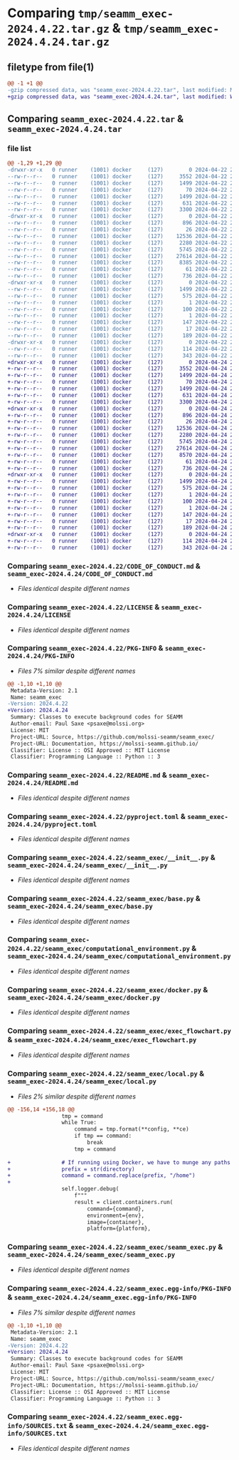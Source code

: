 # Comparing `tmp/seamm_exec-2024.4.22.tar.gz` & `tmp/seamm_exec-2024.4.24.tar.gz`

## filetype from file(1)

```diff
@@ -1 +1 @@
-gzip compressed data, was "seamm_exec-2024.4.22.tar", last modified: Mon Apr 22 20:04:48 2024, max compression
+gzip compressed data, was "seamm_exec-2024.4.24.tar", last modified: Wed Apr 24 21:54:55 2024, max compression
```

## Comparing `seamm_exec-2024.4.22.tar` & `seamm_exec-2024.4.24.tar`

### file list

```diff
@@ -1,29 +1,29 @@
-drwxr-xr-x   0 runner    (1001) docker     (127)        0 2024-04-22 20:04:48.022174 seamm_exec-2024.4.22/
--rw-r--r--   0 runner    (1001) docker     (127)     3552 2024-04-22 20:04:22.000000 seamm_exec-2024.4.22/CODE_OF_CONDUCT.md
--rw-r--r--   0 runner    (1001) docker     (127)     1499 2024-04-22 20:04:22.000000 seamm_exec-2024.4.22/LICENSE
--rw-r--r--   0 runner    (1001) docker     (127)       70 2024-04-22 20:04:22.000000 seamm_exec-2024.4.22/MANIFEST.in
--rw-r--r--   0 runner    (1001) docker     (127)     1499 2024-04-22 20:04:48.022174 seamm_exec-2024.4.22/PKG-INFO
--rw-r--r--   0 runner    (1001) docker     (127)      631 2024-04-22 20:04:22.000000 seamm_exec-2024.4.22/README.md
--rw-r--r--   0 runner    (1001) docker     (127)     3300 2024-04-22 20:04:22.000000 seamm_exec-2024.4.22/pyproject.toml
-drwxr-xr-x   0 runner    (1001) docker     (127)        0 2024-04-22 20:04:48.022174 seamm_exec-2024.4.22/seamm_exec/
--rw-r--r--   0 runner    (1001) docker     (127)      896 2024-04-22 20:04:22.000000 seamm_exec-2024.4.22/seamm_exec/__init__.py
--rw-r--r--   0 runner    (1001) docker     (127)       26 2024-04-22 20:04:47.000000 seamm_exec-2024.4.22/seamm_exec/_version.py
--rw-r--r--   0 runner    (1001) docker     (127)    12536 2024-04-22 20:04:22.000000 seamm_exec-2024.4.22/seamm_exec/base.py
--rw-r--r--   0 runner    (1001) docker     (127)     2280 2024-04-22 20:04:22.000000 seamm_exec-2024.4.22/seamm_exec/computational_environment.py
--rw-r--r--   0 runner    (1001) docker     (127)     5745 2024-04-22 20:04:22.000000 seamm_exec-2024.4.22/seamm_exec/docker.py
--rw-r--r--   0 runner    (1001) docker     (127)    27614 2024-04-22 20:04:22.000000 seamm_exec-2024.4.22/seamm_exec/exec_flowchart.py
--rw-r--r--   0 runner    (1001) docker     (127)     8385 2024-04-22 20:04:22.000000 seamm_exec-2024.4.22/seamm_exec/local.py
--rw-r--r--   0 runner    (1001) docker     (127)       61 2024-04-22 20:04:22.000000 seamm_exec-2024.4.22/seamm_exec/py.typed
--rw-r--r--   0 runner    (1001) docker     (127)      736 2024-04-22 20:04:22.000000 seamm_exec-2024.4.22/seamm_exec/seamm_exec.py
-drwxr-xr-x   0 runner    (1001) docker     (127)        0 2024-04-22 20:04:48.022174 seamm_exec-2024.4.22/seamm_exec.egg-info/
--rw-r--r--   0 runner    (1001) docker     (127)     1499 2024-04-22 20:04:48.000000 seamm_exec-2024.4.22/seamm_exec.egg-info/PKG-INFO
--rw-r--r--   0 runner    (1001) docker     (127)      575 2024-04-22 20:04:48.000000 seamm_exec-2024.4.22/seamm_exec.egg-info/SOURCES.txt
--rw-r--r--   0 runner    (1001) docker     (127)        1 2024-04-22 20:04:48.000000 seamm_exec-2024.4.22/seamm_exec.egg-info/dependency_links.txt
--rw-r--r--   0 runner    (1001) docker     (127)      100 2024-04-22 20:04:48.000000 seamm_exec-2024.4.22/seamm_exec.egg-info/entry_points.txt
--rw-r--r--   0 runner    (1001) docker     (127)        1 2024-04-22 20:04:30.000000 seamm_exec-2024.4.22/seamm_exec.egg-info/not-zip-safe
--rw-r--r--   0 runner    (1001) docker     (127)      147 2024-04-22 20:04:48.000000 seamm_exec-2024.4.22/seamm_exec.egg-info/requires.txt
--rw-r--r--   0 runner    (1001) docker     (127)       17 2024-04-22 20:04:48.000000 seamm_exec-2024.4.22/seamm_exec.egg-info/top_level.txt
--rw-r--r--   0 runner    (1001) docker     (127)      189 2024-04-22 20:04:48.022174 seamm_exec-2024.4.22/setup.cfg
-drwxr-xr-x   0 runner    (1001) docker     (127)        0 2024-04-22 20:04:48.022174 seamm_exec-2024.4.22/tests/
--rw-r--r--   0 runner    (1001) docker     (127)      114 2024-04-22 20:04:22.000000 seamm_exec-2024.4.22/tests/__init__.py
--rw-r--r--   0 runner    (1001) docker     (127)      343 2024-04-22 20:04:22.000000 seamm_exec-2024.4.22/tests/test_seamm_exec.py
+drwxr-xr-x   0 runner    (1001) docker     (127)        0 2024-04-24 21:54:55.698193 seamm_exec-2024.4.24/
+-rw-r--r--   0 runner    (1001) docker     (127)     3552 2024-04-24 21:54:47.000000 seamm_exec-2024.4.24/CODE_OF_CONDUCT.md
+-rw-r--r--   0 runner    (1001) docker     (127)     1499 2024-04-24 21:54:47.000000 seamm_exec-2024.4.24/LICENSE
+-rw-r--r--   0 runner    (1001) docker     (127)       70 2024-04-24 21:54:47.000000 seamm_exec-2024.4.24/MANIFEST.in
+-rw-r--r--   0 runner    (1001) docker     (127)     1499 2024-04-24 21:54:55.698193 seamm_exec-2024.4.24/PKG-INFO
+-rw-r--r--   0 runner    (1001) docker     (127)      631 2024-04-24 21:54:47.000000 seamm_exec-2024.4.24/README.md
+-rw-r--r--   0 runner    (1001) docker     (127)     3300 2024-04-24 21:54:47.000000 seamm_exec-2024.4.24/pyproject.toml
+drwxr-xr-x   0 runner    (1001) docker     (127)        0 2024-04-24 21:54:55.694193 seamm_exec-2024.4.24/seamm_exec/
+-rw-r--r--   0 runner    (1001) docker     (127)      896 2024-04-24 21:54:47.000000 seamm_exec-2024.4.24/seamm_exec/__init__.py
+-rw-r--r--   0 runner    (1001) docker     (127)       26 2024-04-24 21:54:55.000000 seamm_exec-2024.4.24/seamm_exec/_version.py
+-rw-r--r--   0 runner    (1001) docker     (127)    12536 2024-04-24 21:54:47.000000 seamm_exec-2024.4.24/seamm_exec/base.py
+-rw-r--r--   0 runner    (1001) docker     (127)     2280 2024-04-24 21:54:47.000000 seamm_exec-2024.4.24/seamm_exec/computational_environment.py
+-rw-r--r--   0 runner    (1001) docker     (127)     5745 2024-04-24 21:54:47.000000 seamm_exec-2024.4.24/seamm_exec/docker.py
+-rw-r--r--   0 runner    (1001) docker     (127)    27614 2024-04-24 21:54:47.000000 seamm_exec-2024.4.24/seamm_exec/exec_flowchart.py
+-rw-r--r--   0 runner    (1001) docker     (127)     8570 2024-04-24 21:54:47.000000 seamm_exec-2024.4.24/seamm_exec/local.py
+-rw-r--r--   0 runner    (1001) docker     (127)       61 2024-04-24 21:54:47.000000 seamm_exec-2024.4.24/seamm_exec/py.typed
+-rw-r--r--   0 runner    (1001) docker     (127)      736 2024-04-24 21:54:47.000000 seamm_exec-2024.4.24/seamm_exec/seamm_exec.py
+drwxr-xr-x   0 runner    (1001) docker     (127)        0 2024-04-24 21:54:55.694193 seamm_exec-2024.4.24/seamm_exec.egg-info/
+-rw-r--r--   0 runner    (1001) docker     (127)     1499 2024-04-24 21:54:55.000000 seamm_exec-2024.4.24/seamm_exec.egg-info/PKG-INFO
+-rw-r--r--   0 runner    (1001) docker     (127)      575 2024-04-24 21:54:55.000000 seamm_exec-2024.4.24/seamm_exec.egg-info/SOURCES.txt
+-rw-r--r--   0 runner    (1001) docker     (127)        1 2024-04-24 21:54:55.000000 seamm_exec-2024.4.24/seamm_exec.egg-info/dependency_links.txt
+-rw-r--r--   0 runner    (1001) docker     (127)      100 2024-04-24 21:54:55.000000 seamm_exec-2024.4.24/seamm_exec.egg-info/entry_points.txt
+-rw-r--r--   0 runner    (1001) docker     (127)        1 2024-04-24 21:54:50.000000 seamm_exec-2024.4.24/seamm_exec.egg-info/not-zip-safe
+-rw-r--r--   0 runner    (1001) docker     (127)      147 2024-04-24 21:54:55.000000 seamm_exec-2024.4.24/seamm_exec.egg-info/requires.txt
+-rw-r--r--   0 runner    (1001) docker     (127)       17 2024-04-24 21:54:55.000000 seamm_exec-2024.4.24/seamm_exec.egg-info/top_level.txt
+-rw-r--r--   0 runner    (1001) docker     (127)      189 2024-04-24 21:54:55.698193 seamm_exec-2024.4.24/setup.cfg
+drwxr-xr-x   0 runner    (1001) docker     (127)        0 2024-04-24 21:54:55.694193 seamm_exec-2024.4.24/tests/
+-rw-r--r--   0 runner    (1001) docker     (127)      114 2024-04-24 21:54:47.000000 seamm_exec-2024.4.24/tests/__init__.py
+-rw-r--r--   0 runner    (1001) docker     (127)      343 2024-04-24 21:54:47.000000 seamm_exec-2024.4.24/tests/test_seamm_exec.py
```

### Comparing `seamm_exec-2024.4.22/CODE_OF_CONDUCT.md` & `seamm_exec-2024.4.24/CODE_OF_CONDUCT.md`

 * *Files identical despite different names*

### Comparing `seamm_exec-2024.4.22/LICENSE` & `seamm_exec-2024.4.24/LICENSE`

 * *Files identical despite different names*

### Comparing `seamm_exec-2024.4.22/PKG-INFO` & `seamm_exec-2024.4.24/PKG-INFO`

 * *Files 7% similar despite different names*

```diff
@@ -1,10 +1,10 @@
 Metadata-Version: 2.1
 Name: seamm_exec
-Version: 2024.4.22
+Version: 2024.4.24
 Summary: Classes to execute background codes for SEAMM
 Author-email: Paul Saxe <psaxe@molssi.org>
 License: MIT
 Project-URL: Source, https://github.com/molssi-seamm/seamm_exec/
 Project-URL: Documentation, https://molssi-seamm.github.io/
 Classifier: License :: OSI Approved :: MIT License
 Classifier: Programming Language :: Python :: 3
```

### Comparing `seamm_exec-2024.4.22/README.md` & `seamm_exec-2024.4.24/README.md`

 * *Files identical despite different names*

### Comparing `seamm_exec-2024.4.22/pyproject.toml` & `seamm_exec-2024.4.24/pyproject.toml`

 * *Files identical despite different names*

### Comparing `seamm_exec-2024.4.22/seamm_exec/__init__.py` & `seamm_exec-2024.4.24/seamm_exec/__init__.py`

 * *Files identical despite different names*

### Comparing `seamm_exec-2024.4.22/seamm_exec/base.py` & `seamm_exec-2024.4.24/seamm_exec/base.py`

 * *Files identical despite different names*

### Comparing `seamm_exec-2024.4.22/seamm_exec/computational_environment.py` & `seamm_exec-2024.4.24/seamm_exec/computational_environment.py`

 * *Files identical despite different names*

### Comparing `seamm_exec-2024.4.22/seamm_exec/docker.py` & `seamm_exec-2024.4.24/seamm_exec/docker.py`

 * *Files identical despite different names*

### Comparing `seamm_exec-2024.4.22/seamm_exec/exec_flowchart.py` & `seamm_exec-2024.4.24/seamm_exec/exec_flowchart.py`

 * *Files identical despite different names*

### Comparing `seamm_exec-2024.4.22/seamm_exec/local.py` & `seamm_exec-2024.4.24/seamm_exec/local.py`

 * *Files 2% similar despite different names*

```diff
@@ -156,14 +156,18 @@
                 tmp = command
                 while True:
                     command = tmp.format(**config, **ce)
                     if tmp == command:
                         break
                     tmp = command
 
+                # If running using Docker, we have to munge any paths in the command
+                prefix = str(directory)
+                command = command.replace(prefix, "/home")
+
                 self.logger.debug(
                     f"""
                     result = client.containers.run(
                         command={command},
                         environment={env},
                         image={container},
                         platform={platform},
```

### Comparing `seamm_exec-2024.4.22/seamm_exec/seamm_exec.py` & `seamm_exec-2024.4.24/seamm_exec/seamm_exec.py`

 * *Files identical despite different names*

### Comparing `seamm_exec-2024.4.22/seamm_exec.egg-info/PKG-INFO` & `seamm_exec-2024.4.24/seamm_exec.egg-info/PKG-INFO`

 * *Files 7% similar despite different names*

```diff
@@ -1,10 +1,10 @@
 Metadata-Version: 2.1
 Name: seamm_exec
-Version: 2024.4.22
+Version: 2024.4.24
 Summary: Classes to execute background codes for SEAMM
 Author-email: Paul Saxe <psaxe@molssi.org>
 License: MIT
 Project-URL: Source, https://github.com/molssi-seamm/seamm_exec/
 Project-URL: Documentation, https://molssi-seamm.github.io/
 Classifier: License :: OSI Approved :: MIT License
 Classifier: Programming Language :: Python :: 3
```

### Comparing `seamm_exec-2024.4.22/seamm_exec.egg-info/SOURCES.txt` & `seamm_exec-2024.4.24/seamm_exec.egg-info/SOURCES.txt`

 * *Files identical despite different names*

